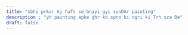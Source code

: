 ```yaml
---
title: "sbhi prkar ki haTs se bnayi gyi sunDAr painting"
description : "yh painting apke ghr ko spno ki ngri ki Trh sza De"
draft: false
---
```

